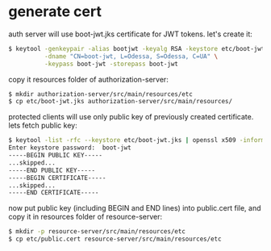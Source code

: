 generate cert
=============

auth server will use boot-jwt.jks certificate for JWT tokens. let's create it:

```bash
$ keytool -genkeypair -alias bootjwt -keyalg RSA -keystore etc/boot-jwt.jks \
          -dname "CN=boot-jwt, L=Odessa, S=Odessa, C=UA" \
          -keypass boot-jwt -storepass boot-jwt
```

copy it resources folder of authorization-server:


```bash
$ mkdir authorization-server/src/main/resources/etc
$ cp etc/boot-jwt.jks authorization-server/src/main/resources/
```

protected clients will use only public key of previously created certificate. lets fetch public key: 

```bash
$ keytool -list -rfc --keystore etc/boot-jwt.jks | openssl x509 -inform pem -pubkey
Enter keystore password:  boot-jwt
-----BEGIN PUBLIC KEY-----
...skipped...
-----END PUBLIC KEY-----
-----BEGIN CERTIFICATE-----
...skipped...
-----END CERTIFICATE-----
```

now put public key (including BEGIN and END lines) into public.cert file, and copy it in resources folder of resource-server:

```bash
$ mkdir -p resource-server/src/main/resources/etc
$ cp etc/public.cert resource-server/src/main/resources/etc
```

